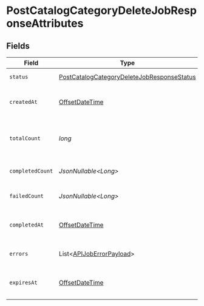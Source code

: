 # PostCatalogCategoryDeleteJobResponseAttributes


## Fields

| Field                                                                                                               | Type                                                                                                                | Required                                                                                                            | Description                                                                                                         | Example                                                                                                             |
| ------------------------------------------------------------------------------------------------------------------- | ------------------------------------------------------------------------------------------------------------------- | ------------------------------------------------------------------------------------------------------------------- | ------------------------------------------------------------------------------------------------------------------- | ------------------------------------------------------------------------------------------------------------------- |
| `status`                                                                                                            | [PostCatalogCategoryDeleteJobResponseStatus](../../models/components/PostCatalogCategoryDeleteJobResponseStatus.md) | :heavy_check_mark:                                                                                                  | Status of the asynchronous job.                                                                                     | processing                                                                                                          |
| `createdAt`                                                                                                         | [OffsetDateTime](https://docs.oracle.com/javase/8/docs/api/java/time/OffsetDateTime.html)                           | :heavy_check_mark:                                                                                                  | The date and time the job was created in ISO 8601 format (YYYY-MM-DDTHH:MM:SS.mmmmmm).                              | 2022-11-08T00:00:00+00:00                                                                                           |
| `totalCount`                                                                                                        | *long*                                                                                                              | :heavy_check_mark:                                                                                                  | The total number of operations to be processed by the job. See `completed_count` for the job's current progress.    | 10                                                                                                                  |
| `completedCount`                                                                                                    | *JsonNullable\<Long>*                                                                                               | :heavy_minus_sign:                                                                                                  | The total number of operations that have been completed by the job.                                                 | 9                                                                                                                   |
| `failedCount`                                                                                                       | *JsonNullable\<Long>*                                                                                               | :heavy_minus_sign:                                                                                                  | The total number of operations that have failed as part of the job.                                                 | 1                                                                                                                   |
| `completedAt`                                                                                                       | [OffsetDateTime](https://docs.oracle.com/javase/8/docs/api/java/time/OffsetDateTime.html)                           | :heavy_minus_sign:                                                                                                  | Date and time the job was completed in ISO 8601 format (YYYY-MM-DDTHH:MM:SS.mmmmmm).                                | 2022-11-08T00:00:00+00:00                                                                                           |
| `errors`                                                                                                            | List\<[APIJobErrorPayload](../../models/components/APIJobErrorPayload.md)>                                          | :heavy_minus_sign:                                                                                                  | Array of errors encountered during the processing of the job.                                                       |                                                                                                                     |
| `expiresAt`                                                                                                         | [OffsetDateTime](https://docs.oracle.com/javase/8/docs/api/java/time/OffsetDateTime.html)                           | :heavy_minus_sign:                                                                                                  | Date and time the job expires in ISO 8601 format (YYYY-MM-DDTHH:MM:SS.mmmmmm).                                      | 2022-11-08T00:00:00+00:00                                                                                           |